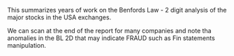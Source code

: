 This summarizes years of work on the Benfords Law - 2 digit analysis 
of the major stocks in the USA exchanges.

We can scan at the end of the report for many companies and
note tha anomalies in the BL 2D that may indicate FRAUD such
as Fin statements manipulation.
